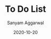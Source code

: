 ---
date: '2020-10-20'
title: To Do List
tags: [javascript, html, nodejs, mysql]
author: Sanyam Aggarwal
link: https://github.com/i-sanyam/SocialMediaApp
post_type: github
description: A social media application powered by NodeJS & MySQL
tile: true

---